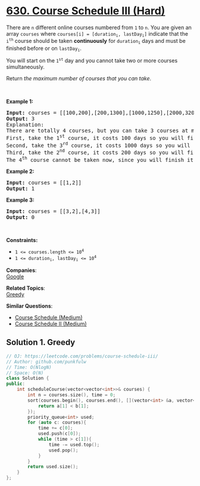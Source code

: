 # [630. Course Schedule III (Hard)](https://leetcode.com/problems/course-schedule-iii/)

<p>There are <code>n</code> different online courses numbered from <code>1</code> to <code>n</code>. You are given an array <code>courses</code> where <code>courses[i] = [duration<sub>i</sub>, lastDay<sub>i</sub>]</code> indicate that the <code>i<sup>th</sup></code> course should be taken <b>continuously</b> for <code>duration<sub>i</sub></code> days and must be finished before or on <code>lastDay<sub>i</sub></code>.</p>

<p>You will start on the <code>1<sup>st</sup></code> day and you cannot take two or more courses simultaneously.</p>

<p>Return <em>the maximum number of courses that you can take</em>.</p>

<p>&nbsp;</p>
<p><strong>Example 1:</strong></p>

<pre><strong>Input:</strong> courses = [[100,200],[200,1300],[1000,1250],[2000,3200]]
<strong>Output:</strong> 3
Explanation: 
There are totally 4 courses, but you can take 3 courses at most:
First, take the 1<sup>st</sup> course, it costs 100 days so you will finish it on the 100<sup>th</sup> day, and ready to take the next course on the 101<sup>st</sup> day.
Second, take the 3<sup>rd</sup> course, it costs 1000 days so you will finish it on the 1100<sup>th</sup> day, and ready to take the next course on the 1101<sup>st</sup> day. 
Third, take the 2<sup>nd</sup> course, it costs 200 days so you will finish it on the 1300<sup>th</sup> day. 
The 4<sup>th</sup> course cannot be taken now, since you will finish it on the 3300<sup>th</sup> day, which exceeds the closed date.
</pre>

<p><strong>Example 2:</strong></p>

<pre><strong>Input:</strong> courses = [[1,2]]
<strong>Output:</strong> 1
</pre>

<p><strong>Example 3:</strong></p>

<pre><strong>Input:</strong> courses = [[3,2],[4,3]]
<strong>Output:</strong> 0
</pre>

<p>&nbsp;</p>
<p><strong>Constraints:</strong></p>

<ul>
	<li><code>1 &lt;= courses.length &lt;= 10<sup>4</sup></code></li>
	<li><code>1 &lt;= duration<sub>i</sub>, lastDay<sub>i</sub> &lt;= 10<sup>4</sup></code></li>
</ul>


**Companies**:  
[Google](https://leetcode.com/company/google)

**Related Topics**:  
[Greedy](https://leetcode.com/tag/greedy/)

**Similar Questions**:
* [Course Schedule (Medium)](https://leetcode.com/problems/course-schedule/)
* [Course Schedule II (Medium)](https://leetcode.com/problems/course-schedule-ii/)


## Solution 1. Greedy


```cpp
// OJ: https://leetcode.com/problems/course-schedule-iii/
// Author: github.com/punkfulw
// Time: O(NlogN)
// Space: O(N)
class Solution {
public:
    int scheduleCourse(vector<vector<int>>& courses) {
        int n = courses.size(), time = 0;
        sort(courses.begin(), courses.end(), [](vector<int> &a, vector<int> &b){
            return a[1] < b[1];
        });
        priority_queue<int> used;
        for (auto c: courses){
            time += c[0];
            used.push(c[0]);
            while (time > c[1]){
                time -= used.top();
                used.pop();
            }
        }
        return used.size();
    }
};

```
